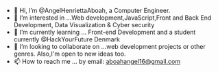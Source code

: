 - 👋 Hi, I’m @AngelHenriettaAboah, a Computer Engineer.
- 👀 I’m interested in ...Web development,JavaScript,Front and Back End Development, Data Visualization & Cyber security
- 🌱 I’m currently learning ... Front-end Development and a student currently @HackYourFuture Denmark
- 💞️ I’m looking to collaborate on ...web development projects or other genres. Also,I'm open to new ideas too.
- 📫 How to reach me ... by email: aboahangel16@gmail.com

<!---
AngelHenriettaAboah/AngelHenriettaAboah is a ✨ special ✨ repository because its `README.md` (this file) appears on your GitHub profile.
You can click the Preview link to take a look at your changes.
--->
